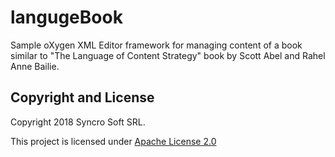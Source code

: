 langugeBook
===========

Sample oXygen XML Editor framework for managing content of a book similar to "The Language of Content Strategy" book by Scott Abel and Rahel Anne Bailie.

Copyright and License
---------------------
Copyright 2018 Syncro Soft SRL.

This project is licensed under [Apache License 2.0](https://github.com/oxygenxml/languageBook/blob/master/LICENSE)

